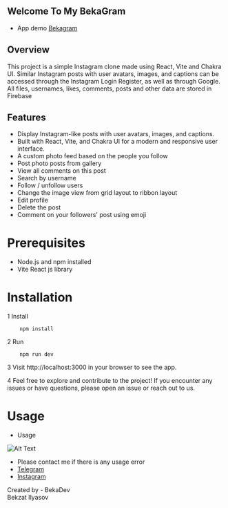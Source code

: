 ## Welcome To My BekaGram

- App demo <a href="https://bekagram.netlify.app/">Bekagram</a>

## Overview

This project is a simple Instagram clone made using React, Vite and Chakra UI. Similar Instagram posts with user avatars, images, and captions can be accessed through the Instagram Login Register, as well as through Google. All files, usernames, likes, comments, posts and other data are stored in Firebase

## Features

-  Display Instagram-like posts with user avatars, images, and captions.
- Built with React, Vite, and Chakra UI for a modern and responsive user interface.
- A custom photo feed based on the people you follow
- Post photo posts from gallery
- View all comments on this post
- Search by username
- Follow / unfollow users
- Change the image view from grid layout to ribbon layout
- Edit profile
- Delete the post
- Comment on your followers' post using emoji


# Prerequisites

- Node.js and npm installed
- Vite React js library

# Installation
1 Install

```base
    npm install
```
2 Run
```base
    npm run dev
```
    
3 Visit http://localhost:3000 in your browser to see the app.

4 Feel free to explore and contribute to the project! If you encounter any issues or have questions, please open an issue or reach out to us.

# Usage

- Usage
 
![Alt Text](./usage.gif)

- Please contact me if there is any usage error<br>
- <a href="https://t.me/uspa_polo_717" target="blank" >Telegram</a><br>
- <a href="https://www.instagram.com/_bek_27_04_/" target="blank" >Instagram</a>


 Created by - BekaDev<br>
  Bekzat Ilyasov
